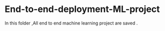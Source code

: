# End-to-end-deployment-ML-project
In this folder ,All end to end machine learning project are saved .
